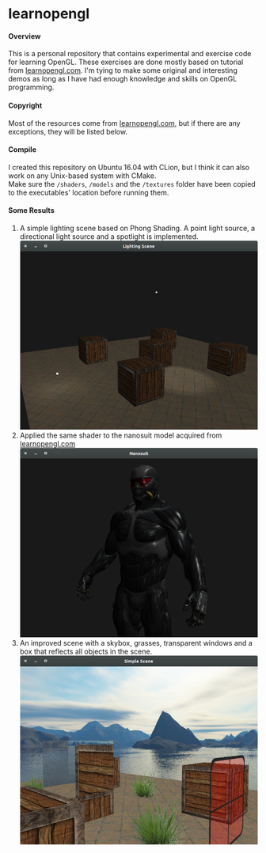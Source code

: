 # learnopengl
#### Overview
This is a personal repository that contains experimental and exercise
code for learning OpenGL. These exercises are done
mostly based on tutorial from [learnopengl.com](learnopengl.com).
I'm tying to make some original and interesting demos as long as
I have had enough knowledge and skills on OpenGL programming.
#### Copyright
Most of the resources come from [learnopengl.com](learnopengl.com), but
if there are any exceptions, they will be listed below. 
#### Compile
I created this repository on Ubuntu 16.04 with CLion, but I think it can
also work on any Unix-based system with CMake.  
Make sure the `/shaders`,  `/models` and the `/textures` folder have
been copied to the executables' location before running them.
#### Some Results
1. A simple lighting scene based on Phong Shading. A point light source,
a directional light source and a spotlight is implemented.
![](screenshots/MultipleLights.png)
2. Applied the same shader to the nanosuit model acquired from
[learnopengl.com](learnopengl.com)
![](screenshots/Nanosuit.png)
3. An improved scene with a skybox, grasses, transparent windows and a box that
reflects all objects in the scene.
![](screenshots/DynamicReflection.png)
